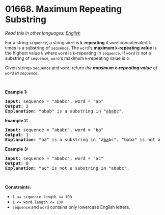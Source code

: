 # 01668. Maximum Repeating Substring

  _Read this in other languages:_
    [_English_](README.md)

<p>For a string <code>sequence</code>, a string <code>word</code> is <strong><code>k</code>-repeating</strong> if <code>word</code> concatenated <code>k</code> times is a substring of <code>sequence</code>. The <code>word</code>&#39;s <strong>maximum <code>k</code>-repeating value</strong> is the highest value <code>k</code> where <code>word</code> is <code>k</code>-repeating in <code>sequence</code>. If <code>word</code> is not a substring of <code>sequence</code>, <code>word</code>&#39;s maximum <code>k</code>-repeating value is <code>0</code>.</p>

<p>Given strings <code>sequence</code> and <code>word</code>, return <em>the <strong>maximum <code>k</code>-repeating value</strong> of <code>word</code> in <code>sequence</code></em>.</p>

<p>&nbsp;</p>
<p><strong>Example 1:</strong></p>

<pre>
<strong>Input:</strong> sequence = &quot;ababc&quot;, word = &quot;ab&quot;
<strong>Output:</strong> 2
<strong>Explanation: </strong>&quot;abab&quot; is a substring in &quot;<u>abab</u>c&quot;.
</pre>

<p><strong>Example 2:</strong></p>

<pre>
<strong>Input:</strong> sequence = &quot;ababc&quot;, word = &quot;ba&quot;
<strong>Output:</strong> 1
<strong>Explanation: </strong>&quot;ba&quot; is a substring in &quot;a<u>ba</u>bc&quot;. &quot;baba&quot; is not a substring in &quot;ababc&quot;.
</pre>

<p><strong>Example 3:</strong></p>

<pre>
<strong>Input:</strong> sequence = &quot;ababc&quot;, word = &quot;ac&quot;
<strong>Output:</strong> 0
<strong>Explanation: </strong>&quot;ac&quot; is not a substring in &quot;ababc&quot;. 
</pre>

<p>&nbsp;</p>
<p><strong>Constraints:</strong></p>

<ul>
	<li><code>1 &lt;= sequence.length &lt;= 100</code></li>
	<li><code>1 &lt;= word.length &lt;= 100</code></li>
	<li><code>sequence</code> and <code>word</code>&nbsp;contains only lowercase English letters.</li>
</ul>

